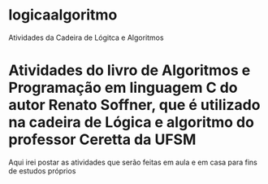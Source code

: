 # logicaalgoritmo
Atividades da Cadeira de Lógitca e Algoritmos

<h1> Atividades do livro de Algoritmos e Programação em linguagem C do autor Renato Soffner, que é utilizado na cadeira de Lógica e algoritmo do professor Ceretta da UFSM</h1>
<p> Aqui irei postar as atividades que serão feitas em aula e em casa para fins de estudos próprios</p>
